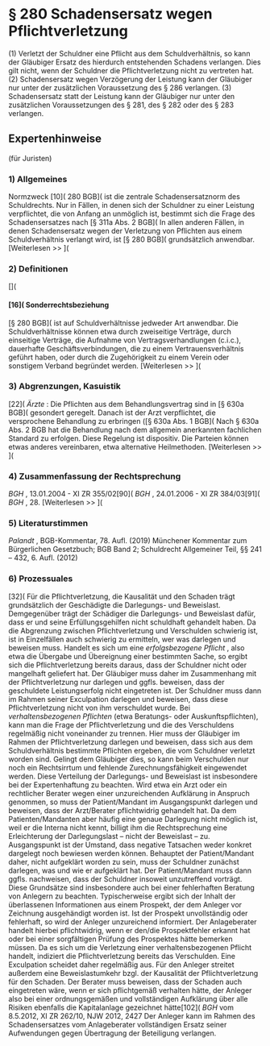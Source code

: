 # § 280 Schadensersatz wegen Pflichtverletzung
(1) Verletzt der Schuldner eine Pflicht aus dem Schuldverhältnis, so kann der Gläubiger Ersatz des hierdurch entstehenden Schadens verlangen. Dies gilt nicht, wenn der Schuldner die Pflichtverletzung nicht zu vertreten hat.
(2) Schadensersatz wegen Verzögerung der Leistung kann der Gläubiger nur unter der zusätzlichen Voraussetzung des § 286 verlangen.
(3) Schadensersatz statt der Leistung kann der Gläubiger nur unter den zusätzlichen Voraussetzungen des § 281, des § 282 oder des § 283 verlangen.
## Expertenhinweise
(für Juristen)
### 1) Allgemeines
Normzweck
[10]( 280 BGB]( ist die zentrale Schadensersatznorm des Schuldrechts. Nur in Fällen, in denen sich der Schuldner zu einer Leistung verpflichtet, die von Anfang an unmöglich ist, bestimmt sich die Frage des Schadensersatzes nach [§ 311a Abs. 2 BGB]( In allen anderen Fällen, in denen Schadensersatz wegen der Verletzung von Pflichten aus einem Schuldverhältnis verlangt wird, ist [§ 280 BGB]( grundsätzlich anwendbar.
[Weiterlesen >> ](
### 2) Definitionen
[](
#### [16]( Sonderrechtsbeziehung
[§ 280 BGB]( ist auf Schuldverhältnisse jedweder Art anwendbar. Die Schuldverhältnisse können etwa durch zweiseitige Verträge, durch einseitige Verträge, die Aufnahme von Vertragsverhandlungen (c.i.c.), dauerhafte Geschäftsverbindungen, die zu einem Vertrauensverhältnis geführt haben, oder durch die Zugehörigkeit zu einem Verein oder sonstigem Verband begründet werden.
[Weiterlesen >> ](
### 3) Abgrenzungen, Kasuistik
[22](
_Ärzte_ : Die Pflichten aus dem Behandlungsvertrag sind in [§ 630a BGB]( gesondert geregelt. Danach ist der Arzt verpflichtet, die versprochene Behandlung zu erbringen ([§ 630a Abs. 1 BGB]( Nach § 630a Abs. 2 BGB hat die Behandlung nach dem allgemein anerkannten fachlichen Standard zu erfolgen. Diese Regelung ist dispositiv. Die Parteien können etwas anderes vereinbaren, etwa alternative Heilmethoden.
[Weiterlesen >> ](
### 4) Zusammenfassung der Rechtsprechung
_BGH_ , 13.01.2004 - XI ZR 355/02[90]( _BGH_ , 24.01.2006 - XI ZR 384/03[91]( _BGH_ , 28.
[Weiterlesen >> ](
### 5) Literaturstimmen
_Palandt_ , BGB-Kommentar, 78. Aufl. (2019)
Münchener Kommentar zum Bürgerlichen Gesetzbuch; BGB Band 2; Schuldrecht Allgemeiner Teil, §§ 241 – 432, 6. Aufl. (2012)
### 6) Prozessuales
[32](
Für die Pflichtverletzung, die Kausalität und den Schaden trägt grundsätzlich der Geschädigte die Darlegungs- und Beweislast. Demgegenüber trägt der Schädiger die Darlegungs- und Beweislast dafür, dass er und seine Erfüllungsgehilfen nicht schuldhaft gehandelt haben.
Da die Abgrenzung zwischen Pflichtverletzung und Verschulden schwierig ist, ist in Einzelfällen auch schwierig zu ermitteln, wer was darlegen und beweisen muss. Handelt es sich um eine _erfolgsbezogene Pflicht_ , also etwa die Übergabe und Übereignung einer bestimmten Sache, so ergibt sich die Pflichtverletzung bereits daraus, dass der Schuldner nicht oder mangelhaft geliefert hat. Der Gläubiger muss daher im Zusammenhang mit der Pflichtverletzung nur darlegen und ggfls. beweisen, dass der geschuldete Leistungserfolg nicht eingetreten ist. Der Schuldner muss dann im Rahmen seiner Exculpation darlegen und beweisen, dass diese Pflichtverletzung nicht von ihm verschuldet wurde. Bei _verhaltensbezogenen Pflichten_ (etwa Beratungs- oder Auskunftspflichten), kann man die Frage der Pflichtverletzung und die des Verschuldens regelmäßig nicht voneinander zu trennen. Hier muss der Gläubiger im Rahmen der Pflichtverletzung darlegen und beweisen, dass sich aus dem Schuldverhältnis bestimmte Pflichten ergeben, die vom Schuldner verletzt worden sind. Gelingt dem Gläubiger dies, so kann beim Verschulden nur noch ein Rechtsirrtum und fehlende Zurechnungsfähigkeit eingewendet werden.
Diese Verteilung der Darlegungs- und Beweislast ist insbesondere bei der Expertenhaftung zu beachten. Wird etwa ein Arzt oder ein rechtlicher Berater wegen einer unzureichenden Aufklärung in Anspruch genommen, so muss der Patient/Mandant im Ausgangspunkt darlegen und beweisen, dass der Arzt/Berater pflichtwidrig gehandelt hat. Da dem Patienten/Mandanten aber häufig eine genaue Darlegung nicht möglich ist, weil er die Interna nicht kennt, billigt ihm die Rechtsprechung eine Erleichterung der Darlegungslast – nicht der Beweislast – zu. Ausgangspunkt ist der Umstand, dass negative Tatsachen weder konkret dargelegt noch bewiesen werden können. Behauptet der Patient/Mandant daher, nicht aufgeklärt worden zu sein, muss der Schuldner zunächst darlegen, was und wie er aufgeklärt hat. Der Patient/Mandant muss dann ggfls. nachweisen, dass der Schuldner insoweit unzutreffend vorträgt.
Diese Grundsätze sind insbesondere auch bei einer fehlerhaften Beratung von Anlegern zu beachten. Typischerweise ergibt sich der Inhalt der überlassenen Informationen aus einem Prospekt, der dem Anleger vor Zeichnung ausgehändigt worden ist. Ist der Prospekt unvollständig oder fehlerhaft, so wird der Anleger unzureichend informiert. Der Anlageberater handelt hierbei pflichtwidrig, wenn er den/die Prospektfehler erkannt hat oder bei einer sorgfältigen Prüfung des Prospektes hätte bemerken müssen. Da es sich um die Verletzung einer verhaltensbezogenen Pflicht handelt, indiziert die Pflichtverletzung bereits das Verschulden. Eine Exculpation scheidet daher regelmäßig aus. Für den Anleger streitet außerdem eine Beweislastumkehr bzgl. der Kausalität der Pflichtverletzung für den Schaden. Der Berater muss beweisen, dass der Schaden auch eingetreten wäre, wenn er sich pflichtgemäß verhalten hätte, der Anleger also bei einer ordnungsgemäßen und vollständigen Aufklärung über alle Risiken ebenfalls die Kapitalanlage gezeichnet hätte[102]( _BGH_ vom 8.5.2012, XI ZR 262/10, NJW 2012, 2427
Der Anleger kann im Rahmen des Schadensersatzes vom Anlageberater vollständigen Ersatz seiner Aufwendungen gegen Übertragung der Beteiligung verlangen.